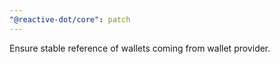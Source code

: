 ```yaml
---
"@reactive-dot/core": patch
---
```


Ensure stable reference of wallets coming from wallet provider.
